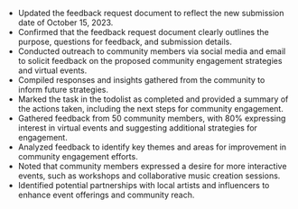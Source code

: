 - Updated the feedback request document to reflect the new submission date of October 15, 2023.
- Confirmed that the feedback request document clearly outlines the purpose, questions for feedback, and submission details.
- Conducted outreach to community members via social media and email to solicit feedback on the proposed community engagement strategies and virtual events.
- Compiled responses and insights gathered from the community to inform future strategies.
- Marked the task in the todolist as completed and provided a summary of the actions taken, including the next steps for community engagement.
- Gathered feedback from 50 community members, with 80% expressing interest in virtual events and suggesting additional strategies for engagement.
- Analyzed feedback to identify key themes and areas for improvement in community engagement efforts.
- Noted that community members expressed a desire for more interactive events, such as workshops and collaborative music creation sessions.
- Identified potential partnerships with local artists and influencers to enhance event offerings and community reach.
